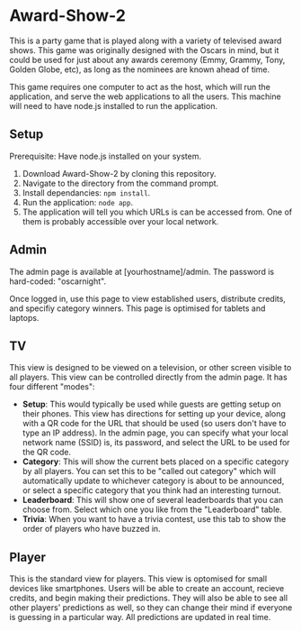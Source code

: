 Award-Show-2
============

This is a party game that is played along with a variety of televised award shows. This game was originally designed with the Oscars in mind, but it could be used for just about any awards ceremony (Emmy, Grammy, Tony, Golden Globe, etc), as long as the nominees are known ahead of time.

This game requires one computer to act as the host, which will run the application, and serve the web applications to all the users. This machine will need to have node.js installed to run the application.

Setup
-----

Prerequisite: Have node.js installed on your system.

1. Download Award-Show-2 by cloning this repository.
2. Navigate to the directory from the command prompt.
3. Install dependancies: `npm install`.
4. Run the application: `node app`.
5. The application will tell you which URLs is can be accessed from. One of them is probably accessible over your local network.


Admin
-----

The admin page is available at [yourhostname]/admin. The password is hard-coded: "oscarnight".

Once logged in, use this page to view established users, distribute credits, and specifiy category winners. This page is optimised for tablets and laptops.

TV
--

This view is designed to be viewed on a television, or other screen visible to all players. This view can be controlled directly from the admin page. It has four different "modes":

* **Setup**: This would typically be used while guests are getting setup on their phones. This view has directions for setting up your device, along with a QR code for the URL that should be used (so users don't have to type an IP address). In the admin page, you can specify what your local network name (SSID) is, its password, and select the URL to be used for the QR code. 
* **Category**: This will show the current bets placed on a specific category by all players. You can set this to be "called out category" which will automatically update to whichever category is about to be announced, or select a specific category that you think had an interesting turnout.
* **Leaderboard**: This will show one of several leaderboards that you can choose from. Select which one you like from the "Leaderboard" table.
* **Trivia**: When you want to have a trivia contest, use this tab to show the order of players who have buzzed in.

Player
------

This is the standard view for players. This view is optomised for small devices like smartphones. Users will be able to create an account, recieve credits, and begin making their predictions. They will also be able to see all other players' predictions as well, so they can change their mind if everyone is guessing in a particular way. All predictions are updated in real time.